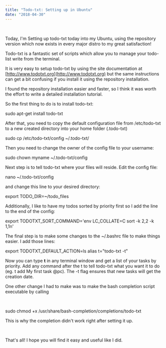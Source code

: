 ```yaml
---
title: "Todo-txt: Setting up in Ubuntu"
date: "2018-04-30"
---
```


 

Today, I'm Setting up todo-txt today into my Ubuntu, using the repository version which now exists in every major distro to my great satisfaction!

Todo-txt is a fantastic set of scripts which allow you to manage your todo-list write from the terminal.

It is very easy to setup todo-txt by using the site documentation at [http://www.todotxt.org](http://www.todotxt.org) but the same instructions can get a bit confusing if you install it using the repository installation.

I found the repository installation easier and faster, so I think it was worth the effort to write a detailed installation tutorial.

So the first thing to do is to install todo-txt:

sudo apt-get install todo-txt

After that, you need to copy the default configuration file from /etc/todo-txt to a new created directory into your home folder (.todo-txt)

sudo cp /etc/todo-txt/config ~/.todo-txt/ 

Then you need to change the owner of the config file to your username:

sudo chown myname ~/.todo-txt/config

Next step is to tell todo-txt where your files will reside. Edit the config file:

nano ~/.todo-txt/config 

and change this line to your desired directory:

export TODO\_DIR=~/todo\_files

Additionally, I like to have my todos sorted by priority first so I add the line to the end of the config:

export TODOTXT\_SORT\_COMMAND='env LC\_COLLATE=C sort -k 2,2 -k 1,1n'

The final step is to make some changes to the ~/.bashrc file to make things easier. I add those lines:

export TODOTXT\_DEFAULT\_ACTION=ls
alias t="todo-txt -t"

Now you can type **t** in any terminal window and get a list of your tasks by priority. Add any command after the t to tell todo-txt what you want it to do (eg. t add My first task @pc). The -t flag ensures that new tasks will get the creation date.

One other change I had to make was to make the bash completion script executable by calling

 

sudo chmod +x /usr/share/bash-completion/completions/todo-txt

This is why the completion didn't work right after setting it up.

 

That's all! I hope you will find it easy and useful like I did.
